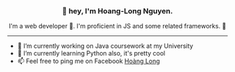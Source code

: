 <h3 align="center">👋 hey, I'm Hoang-Long Nguyen.</h3>
<p align="center">I'm a web developer 📝. I'm proficient in JS and some related frameworks. 🚀</p>

---

- 🔭 I’m currently working on Java coursework at my University
- 🌱 I’m currently learning Python also, it's pretty cool
- 📫 Feel free to ping me on Facebook [Hoàng Long](https://www.facebook.com/kari.oops/)
<!--
**nhlong20/nhlong20** is a ✨ _special_ ✨ repository because its `README.md` (this file) appears on your GitHub profile.

Here are some ideas to get you started:

- 🔭 I’m currently working on ...
- 🌱 I’m currently learning ...
- 👯 I’m looking to collaborate on ...
- 🤔 I’m looking for help with ...
- 💬 Ask me about ...
- 📫 How to reach me: ...
- 😄 Pronouns: ...
- ⚡ Fun fact: ...
-->

